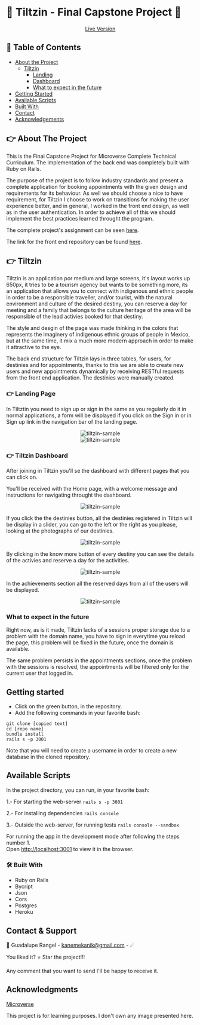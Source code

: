# :hibiscus: Tiltzin - Final Capstone Project :hibiscus:

[<p align="center">Live Version</p>](https://tiltzin.herokuapp.com/)

## 📝 Table of Contents

* [About the Project](#-about-the-project)
  * [Tiltzin](#-tiltzin)
    * [Landing](#landing)
    * [Dashboard](#dashboard)
    * [What to expect in the future](#what-to-expect-in-the-future)
* [Getting Started](#getting-started)
* [Available Scripts](#available-scripts)
* [Built With](#built-with)
* [Contact](#contact)
* [Acknowledgements](#acknowledgements)

<!-- ABOUT THE PROJECT -->
## 👉 About The Project

This is the Final Capstone Project for Microverse Complete Technical Curriculum. The implementation of the back end was completely built with Ruby on Rails.

The purpose of the project is to follow industry standards and present a complete application for booking appointments with the given design and requirements for its behaviour. As well we should choose a nice to have requirement, for Tiltzin I choose to work on transitions for making the user experience better, and in general, I worked in the front end design, as well as in the user authentication.
In order to achieve all of this we should implement the best practices learned throught the program.

The complete project's assignment can be seen [here](https://www.notion.so/Final-Capstone-Project-Book-an-Appointment-41ded2ee99ff4fe4becf91acb332ca26).

The link for the front end repository can be found [here](https://github.com/Luzaks/tiltzin-front-end).

## 👉 Tiltzin

Tiltzin is an application por medium and large screens, it's layout works up 650px, it tries to be a tourism agency but wants to be something more, its an application that allows you to connect with indigenous and ethnic people in order to be a responsible traveller, and/or tourist, with the natural environment and culture of the desired destiny, you can reserve a day for meeting and a family that belongs to the culture heritage of the area will be responsible of the lead activies booked for that destiny.

The style and desgin of the page was made thinking in the colors that represents the imaginery of indigenous ethnic groups of people in Mexico, but at the same time, it mix a much more modern approach in order to make it attractive to the eye.

The back end structure for Tiltzin lays in three tables, for users, for destinies and for appointments, thanks to this we are able to create new users and new appointments dynamically by receiving RESTful requests from the front end application. The destinies were manually created.


### 👉 Landing Page

In Tiltztin you need to sign up or sign in the same as you regularly do it in normal applications, a form will be displayed if you click on the Sign in or in Sign up link in the navigation bar of the landing page.

    
<div align="center"><img src="./src/assets/imgs/tiltzin_loggin.png" alt="tiltzin-sample"></div>

<div align="center"><img src="./src/assets/imgs/tiltzin_singup.png" alt="tiltzin-sample"></div>


### 👉 Tiltzin Dashboard

After joining in Tiltzin you'll se the dashboard with different pages that you can click on.

You'll be received with the Home page, with a welcome message and instructions for navigating throught the dashboard.


<div align="center"><img src="./src/assets/imgs/tiltzin_home.png" alt="tiltzin-sample"></div>


If you click the the destinies button, all the destinies registered in Tiltzin will be display in a slider, you can go to the left or the right as you please, looking at the photographs of our destinies.


<div align="center"><img src="./src/assets/imgs/tiltzin_destinies.png" alt="tiltzin-sample"></div>


By clicking in the know more button of every destiny you can see the details of the activies and reserve a day for the activities.


<div align="center"><img src="./src/assets/imgs/tiltzin_details.png" alt="tiltzin-sample"></div>


In the achievements section all the reserved days from all of the users will be displayed.


<div align="center"><img src="./src/assets/imgs/tiltzin_appointment.png" alt="tiltzin-sample"></div>


### What to expect in the future

Right now, as is it made, Tiltzin lacks of a sessions proper storage due to a problem with the domain name, you have to sign in everytime you reload the page, this problem will be fixed in the future, once the domain is available.

The same problem persists in the appointments sections, once the problem with the sessions is resolved, the appointments will be filtered only for the current user that logged in.

## Getting started

*   Click on the green button, in the repository. 
*   Add the following commands in your favorite bash:
```
git clone [copied text]
cd [repo name]
bundle install
rails s -p 3001
```

Note that you will need to create a username in order to create a new database in the cloned repository.

## Available Scripts

In the project directory, you can run, in your favorite bash:

1.- For starting the web-server `rails s -p 3001`

2.- For installing dependencies `rails console`

3.- Outside the web-server, for running tests `rails console --sandbox`

For running the app in the development mode after following the steps number 1.<br />
Open [http://localhost:3001](http://localhost:3001) to view it in the browser.


### 🛠 Built With

*   Ruby on Rails
*   Bycript 
*   Json
*   Cors
*   Postgres 
*   Heroku


<!-- CONTACT & SUPPORT -->
## Contact & Support

🙍 Guadalupe Rangel - kanemekanik@gmail.com - ☄

You liked it? ⭐️ Star the project!!!

Any comment that you want to send I'll be happy to receive it.

## Acknowledgments

[Microverse](https://www.microverse.org/)

This project is for learning purposes. I don't own any image presented here.